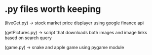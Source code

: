 # .py files worth keeping
(liveGet.py) -> stock market price displayer using google finance api

(getPictures.py) -> script that downloads both images and image links based on search query

(game.py) -> snake and apple game using pygame module
